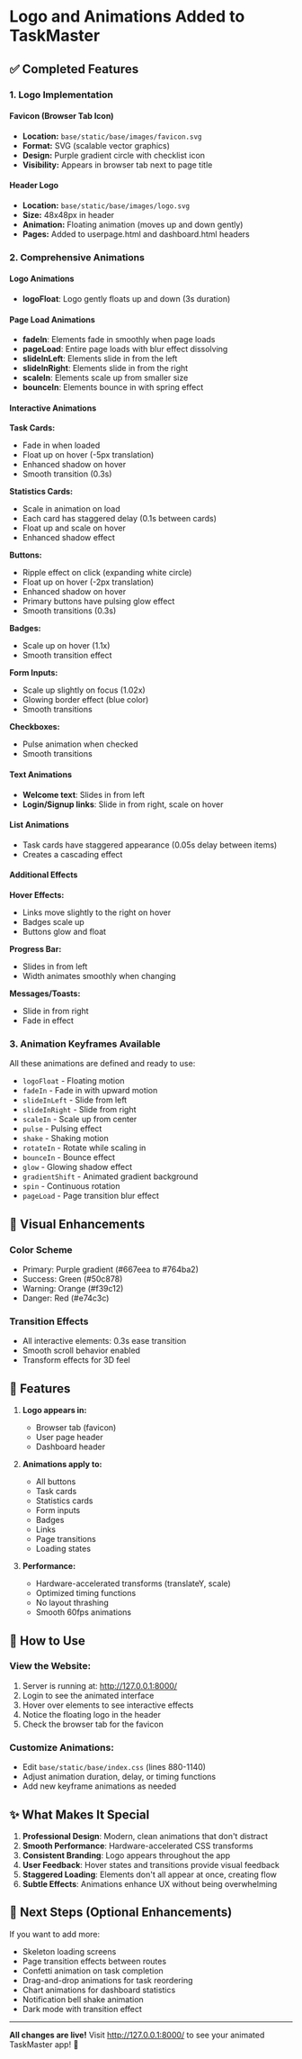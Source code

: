 # Logo and Animations Added to TaskMaster

## ✅ Completed Features

### 1. Logo Implementation

#### **Favicon (Browser Tab Icon)**
- **Location:** `base/static/base/images/favicon.svg`
- **Format:** SVG (scalable vector graphics)
- **Design:** Purple gradient circle with checklist icon
- **Visibility:** Appears in browser tab next to page title

#### **Header Logo**
- **Location:** `base/static/base/images/logo.svg`
- **Size:** 48x48px in header
- **Animation:** Floating animation (moves up and down gently)
- **Pages:** Added to userpage.html and dashboard.html headers

### 2. Comprehensive Animations

#### **Logo Animations**
- **logoFloat**: Logo gently floats up and down (3s duration)

#### **Page Load Animations**
- **fadeIn**: Elements fade in smoothly when page loads
- **pageLoad**: Entire page loads with blur effect dissolving
- **slideInLeft**: Elements slide in from the left
- **slideInRight**: Elements slide in from the right
- **scaleIn**: Elements scale up from smaller size
- **bounceIn**: Elements bounce in with spring effect

#### **Interactive Animations**

**Task Cards:**
- Fade in when loaded
- Float up on hover (-5px translation)
- Enhanced shadow on hover
- Smooth transition (0.3s)

**Statistics Cards:**
- Scale in animation on load
- Each card has staggered delay (0.1s between cards)
- Float up and scale on hover
- Enhanced shadow effect

**Buttons:**
- Ripple effect on click (expanding white circle)
- Float up on hover (-2px translation)
- Enhanced shadow on hover
- Primary buttons have pulsing glow effect
- Smooth transitions (0.3s)

**Badges:**
- Scale up on hover (1.1x)
- Smooth transition effect

**Form Inputs:**
- Scale up slightly on focus (1.02x)
- Glowing border effect (blue color)
- Smooth transitions

**Checkboxes:**
- Pulse animation when checked
- Smooth transitions

#### **Text Animations**
- **Welcome text**: Slides in from left
- **Login/Signup links**: Slide in from right, scale on hover

#### **List Animations**
- Task cards have staggered appearance (0.05s delay between items)
- Creates a cascading effect

#### **Additional Effects**

**Hover Effects:**
- Links move slightly to the right on hover
- Badges scale up
- Buttons glow and float

**Progress Bar:**
- Slides in from left
- Width animates smoothly when changing

**Messages/Toasts:**
- Slide in from right
- Fade in effect

### 3. Animation Keyframes Available

All these animations are defined and ready to use:
- `logoFloat` - Floating motion
- `fadeIn` - Fade in with upward motion
- `slideInLeft` - Slide from left
- `slideInRight` - Slide from right
- `scaleIn` - Scale up from center
- `pulse` - Pulsing effect
- `shake` - Shaking motion
- `rotateIn` - Rotate while scaling in
- `bounceIn` - Bounce effect
- `glow` - Glowing shadow effect
- `gradientShift` - Animated gradient background
- `spin` - Continuous rotation
- `pageLoad` - Page transition blur effect

## 🎨 Visual Enhancements

### Color Scheme
- Primary: Purple gradient (#667eea to #764ba2)
- Success: Green (#50c878)
- Warning: Orange (#f39c12)
- Danger: Red (#e74c3c)

### Transition Effects
- All interactive elements: 0.3s ease transition
- Smooth scroll behavior enabled
- Transform effects for 3D feel

## 📱 Features

1. **Logo appears in:**
   - Browser tab (favicon)
   - User page header
   - Dashboard header

2. **Animations apply to:**
   - All buttons
   - Task cards
   - Statistics cards
   - Form inputs
   - Badges
   - Links
   - Page transitions
   - Loading states

3. **Performance:**
   - Hardware-accelerated transforms (translateY, scale)
   - Optimized timing functions
   - No layout thrashing
   - Smooth 60fps animations

## 🚀 How to Use

### View the Website:
1. Server is running at: http://127.0.0.1:8000/
2. Login to see the animated interface
3. Hover over elements to see interactive effects
4. Notice the floating logo in the header
5. Check the browser tab for the favicon

### Customize Animations:
- Edit `base/static/base/index.css` (lines 880-1140)
- Adjust animation duration, delay, or timing functions
- Add new keyframe animations as needed

## ✨ What Makes It Special

1. **Professional Design**: Modern, clean animations that don't distract
2. **Smooth Performance**: Hardware-accelerated CSS transforms
3. **Consistent Branding**: Logo appears throughout the app
4. **User Feedback**: Hover states and transitions provide visual feedback
5. **Staggered Loading**: Elements don't all appear at once, creating flow
6. **Subtle Effects**: Animations enhance UX without being overwhelming

## 🎯 Next Steps (Optional Enhancements)

If you want to add more:
- Skeleton loading screens
- Page transition effects between routes
- Confetti animation on task completion
- Drag-and-drop animations for task reordering
- Chart animations for dashboard statistics
- Notification bell shake animation
- Dark mode with transition effect

---

**All changes are live!** Visit http://127.0.0.1:8000/ to see your animated TaskMaster app! 🎉

